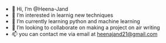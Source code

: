 - 👋 Hi, I’m @Heena-Jand
- 👀 I’m interested in learnig new techniques
- 🌱 I’m currently learning python and machine learning
- 💞️ I’m looking to collaborate on making a project on air writing
- 📫 you can contact me via email at heenajand21@gmail.com

<!---
Heena-Jand/Heena-Jand is a ✨ special ✨ repository because its `README.md` (this file) appears on your GitHub profile.
You can click the Preview link to take a look at your changes.
--->
